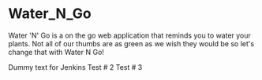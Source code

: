 # Water_N_Go
Water 'N' Go is a on the go web application that reminds you to water your plants. Not all of our thumbs are as green as we wish they would be so let's change that with Water N Go!

Dummy text for Jenkins
Test # 2
Test # 3
